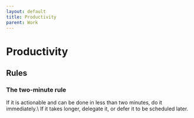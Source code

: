 ```yaml
---
layout: default
title: Productivity
parent: Work
---
```


# Productivity

## Rules

### The two-minute rule

If it is actionable and can be done in less than two minutes, do it immediately.\ 
If it takes longer, delegate it, or defer it to be scheduled later.